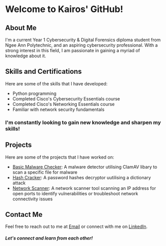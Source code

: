 <h1 class>Welcome to Kairos' GitHub!</h1>

## About Me
I'm a current Year 1 Cybersecurity & Digital Forensics diploma student from Ngee Ann Polytechnic, and an aspiring cybersecurity professional. With a strong interest in this field, I am passionate in gaining a myriad of knowledge about it. 

## Skills and Certifications
Here are some of the skills that I have developed:
- Python programming 
- Completed Cisco's Cybersecurity Essentials course
- Completed Cisco's Networking Essentials course
- Familiar with network security fundamentals

<h3 class>I'm constantly looking to gain new knowledge and sharpen my skills!</h3>

## Projects
Here are some of the projects that I have worked on:
- [Basic Malware Checker](https://github.com/Kairos-T/Basic-Malware-Checker): A malware detector utilising ClamAV libary to scan a specific file for malware
- [Hash Cracker](https://github.com/Kairos-T/Hash-Cracker): A password hashes decryptor uutilising a dictionary attack 
- [Network Scanner](https://github.com/Kairos-T/Network-Scanner): A network scanner tool scanning an IP address for open ports  to identify vulnerabilities or troubleshoot network connectivity issues

## Contact Me
Feel free to reach out to me at [Email](mailto:kairostay@gmail.com) or connect with me on [LinkedIn](https://www.linkedin.com/in/kairostay).

<h5 class="animate__animated animate__heartBeat">Let's connect and learn from each other!</h5>
